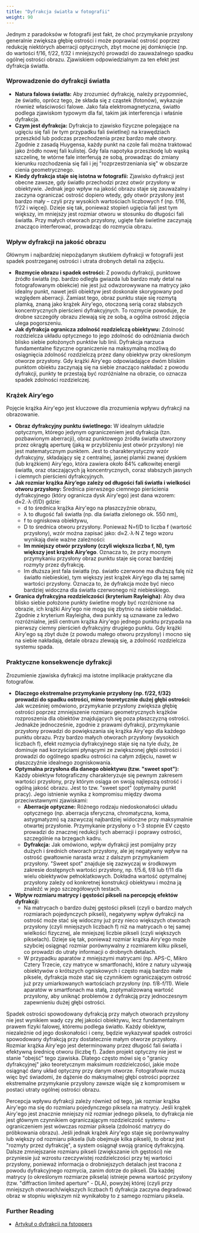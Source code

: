 ```yaml
---
title: "Dyfrakcja światła w fotografii"
weight: 90
---
```



Jednym z paradoksów w fotografii jest fakt, że choć przymykanie przysłony generalnie zwiększa głębię ostrości i może poprawiać ostrość poprzez redukcję niektórych aberracji optycznych, zbyt mocne jej domknięcie (np. do wartości f/16, f/22, f/32 i mniejszych) prowadzi do zauważalnego spadku ogólnej ostrości obrazu. Zjawiskiem odpowiedzialnym za ten efekt jest dyfrakcja światła.

### Wprowadzenie do dyfrakcji światła

* **Natura falowa światła:** Aby zrozumieć dyfrakcję, należy przypomnieć, że światło, oprócz tego, że składa się z cząstek (fotonów), wykazuje również właściwości falowe. Jako fala elektromagnetyczna, światło podlega zjawiskom typowym dla fal, takim jak interferencja i właśnie dyfrakcja.  
* **Czym jest dyfrakcja:** Dyfrakcja to zjawisko fizyczne polegające na ugięciu się fali (w tym przypadku fali świetlnej) na krawędziach przeszkód lub podczas przechodzenia przez bardzo małe otwory. Zgodnie z zasadą Huygensa, każdy punkt na czole fali można traktować jako źródło nowej fali kulistej. Gdy fala napotyka przeszkodę lub wąską szczelinę, te wtórne fale interferują ze sobą, prowadząc do zmiany kierunku rozchodzenia się fali i jej "rozprzestrzeniania się" w obszarze cienia geometrycznego.  
* **Kiedy dyfrakcja staje się istotna w fotografii:** Zjawisko dyfrakcji jest obecne zawsze, gdy światło przechodzi przez otwór przysłony w obiektywie. Jednak jego wpływ na jakość obrazu staje się zauważalny i zaczyna ograniczać ostrość dopiero wtedy, gdy otwór przysłony jest bardzo mały – czyli przy wysokich wartościach liczbowych f (np. f/16, f/22 i więcej). Dzieje się tak, ponieważ stopień ugięcia fali jest tym większy, im mniejszy jest rozmiar otworu w stosunku do długości fali światła. Przy małych otworach przysłony, ugięte fale świetlne zaczynają znacząco interferować, prowadząc do rozmycia obrazu.

### Wpływ dyfrakcji na jakość obrazu

Głównym i najbardziej niepożądanym skutkiem dyfrakcji w fotografii jest spadek postrzeganej ostrości i utrata drobnych detali na zdjęciu.

* **Rozmycie obrazu i spadek ostrości:** Z powodu dyfrakcji, punktowe źródło światła (np. bardzo odległa gwiazda lub bardzo mały detal na fotografowanym obiekcie) nie jest już odwzorowywane na matrycy jako idealny punkt, nawet jeśli obiektyw jest doskonale skorygowany pod względem aberracji. Zamiast tego, obraz punktu staje się rozmytą plamką, znaną jako krążek Airy'ego, otoczoną serią coraz słabszych koncentrycznych pierścieni dyfrakcyjnych. To rozmycie powoduje, że drobne szczegóły obrazu zlewają się ze sobą, a ogólna ostrość zdjęcia ulega pogorszeniu.  
* **Jak dyfrakcja ogranicza zdolność rozdzielczą obiektywu:** Zdolność rozdzielcza układu optycznego to jego zdolność do odróżniania dwóch blisko siebie położonych punktów lub linii. Dyfrakcja narzuca fundamentalne fizyczne ograniczenie na maksymalną możliwą do osiągnięcia zdolność rozdzielczą przez dany obiektyw przy określonym otworze przysłony. Gdy krążki Airy'ego odpowiadające dwóm bliskim punktom obiektu zaczynają się na siebie znacząco nakładać z powodu dyfrakcji, punkty te przestają być rozróżnialne na obrazie, co oznacza spadek zdolności rozdzielczej.

### Krążek Airy’ego

Pojęcie krążka Airy'ego jest kluczowe dla zrozumienia wpływu dyfrakcji na obrazowanie.

* **Obraz dyfrakcyjny punktu świetlnego:** W idealnym układzie optycznym, którego jedynym ograniczeniem jest dyfrakcja (tzn. pozbawionym aberracji), obraz punktowego źródła światła utworzony przez okrągłą aperturę (jaką w przybliżeniu jest otwór przysłony) nie jest matematycznym punktem. Jest to charakterystyczny wzór dyfrakcyjny, składający się z centralnej, jasnej plamki zwanej dyskiem (lub krążkiem) Airy'ego, która zawiera około 84% całkowitej energii światła, oraz otaczających ją koncentrycznych, coraz słabszych jasnych i ciemnych pierścieni dyfrakcyjnych.  
* **Jak rozmiar krążka Airy’ego zależy od długości fali światła i wielkości otworu przysłony:** Średnica pierwszego ciemnego pierścienia dyfrakcyjnego (który ogranicza dysk Airy'ego) jest dana wzorem: d≈2.⋅λ⋅(f/D) gdzie:  
  * d to średnica krążka Airy'ego na płaszczyźnie obrazu,  
  * λ to długość fali światła (np. dla światła zielonego ok. 550 nm),  
  * f to ogniskowa obiektywu,  
  * D to średnica otworu przysłony. Ponieważ N=f/D to liczba f (wartość przysłony), wzór można zapisać jako: d≈2.⋅λ⋅N Z tego wzoru wynikają dwie ważne zależności:  
  * **Im mniejszy otwór przysłony (czyli większa liczba f, N), tym większy jest krążek Airy’ego**. Oznacza to, że przy mocnym przymykaniu przysłony obraz punktu staje się coraz bardziej rozmyty przez dyfrakcję.  
  * Im dłuższa jest fala światła (np. światło czerwone ma dłuższą falę niż światło niebieskie), tym większy jest krążek Airy’ego dla tej samej wartości przysłony. Oznacza to, że dyfrakcja może być nieco bardziej widoczna dla światła czerwonego niż niebieskiego.  
* **Granica dyfrakcyjna rozdzielczości (kryterium Rayleigha):** Aby dwa blisko siebie położone punkty świetlne mogły być rozróżnione na obrazie, ich krążki Airy'ego nie mogą się zbytnio na siebie nakładać. Zgodnie z kryterium Rayleigha, dwa punkty są uznawane za ledwo rozróżnialne, jeśli centrum krążka Airy'ego jednego punktu przypada na pierwszy ciemny pierścień dyfrakcyjny drugiego punktu. Gdy krążki Airy'ego są zbyt duże (z powodu małego otworu przysłony) i mocno się na siebie nakładają, detale obrazu zlewają się, a zdolność rozdzielcza systemu spada.

### Praktyczne konsekwencje dyfrakcji

Zrozumienie zjawiska dyfrakcji ma istotne implikacje praktyczne dla fotografów.

* **Dlaczego ekstremalne przymykanie przysłony (np. f/22, f/32) prowadzi do spadku ostrości, mimo teoretycznie dużej głębi ostrości:** Jak wcześniej omówiono, przymykanie przysłony zwiększa głębię ostrości poprzez zmniejszenie rozmiaru geometrycznych krążków rozproszenia dla obiektów znajdujących się poza płaszczyzną ostrości. Jednakże jednocześnie, zgodnie z prawami dyfrakcji, przymykanie przysłony prowadzi do powiększania się krążka Airy'ego dla każdego punktu obrazu. Przy bardzo małych otworach przysłony (wysokich liczbach f), efekt rozmycia dyfrakcyjnego staje się na tyle duży, że dominuje nad korzyściami płynącymi ze zwiększonej głębi ostrości i prowadzi do ogólnego spadku ostrości na całym zdjęciu, nawet w płaszczyźnie idealnego zogniskowania.  
* **Optymalna przysłona dla danego obiektywu (tzw. "sweet spot"):** Każdy obiektyw fotograficzny charakteryzuje się pewnym zakresem wartości przysłony, przy którym osiąga on swoją najlepszą ostrość i ogólną jakość obrazu. Jest to tzw. "sweet spot" (optymalny punkt pracy). Jego istnienie wynika z kompromisu między dwoma przeciwstawnymi zjawiskami:  
  * **Aberracje optyczne:** Różnego rodzaju niedoskonałości układu optycznego (np. aberracja sferyczna, chromatyczna, koma, astygmatyzm) są zazwyczaj najbardziej widoczne przy maksymalnie otwartej przysłonie. Przymykanie przysłony o 1-3 stopnie EV często prowadzi do znacznej redukcji tych aberracji i poprawy ostrości, szczególnie na brzegach kadru.  
  * **Dyfrakcja:** Jak omówiono, wpływ dyfrakcji jest pomijalny przy dużych i średnich otworach przysłony, ale jej negatywny wpływ na ostrość gwałtownie narasta wraz z dalszym przymykaniem przysłony. "Sweet spot" znajduje się zazwyczaj w środkowym zakresie dostępnych wartości przysłony, np. f/5.6, f/8 lub f/11 dla wielu obiektywów pełnoklatkowych. Dokładna wartość optymalnej przysłony zależy od konkretnej konstrukcji obiektywu i można ją znaleźć w jego szczegółowych testach.  
* **Wpływ rozmiaru matrycy i gęstości pikseli na percepcję efektów dyfrakcji:**  
  * Na matrycach o bardzo dużej gęstości pikseli (czyli o bardzo małych rozmiarach pojedynczych pikseli), negatywny wpływ dyfrakcji na ostrość może stać się widoczny już przy nieco większych otworach przysłony (czyli mniejszych liczbach f) niż na matrycach o tej samej wielkości fizycznej, ale mniejszej liczbie pikseli (czyli większych pikselach). Dzieje się tak, ponieważ rozmiar krążka Airy'ego może szybciej osiągnąć rozmiar porównywalny z rozmiarem kilku pikseli, co prowadzi do utraty informacji o drobnych detalach.  
  * W przypadku aparatów z mniejszymi matrycami (np. APS-C, Mikro Cztery Trzecie, czy matryce w smartfonach), które z natury używają obiektywów o krótszych ogniskowych i często mają bardzo małe piksele, dyfrakcja może stać się czynnikiem ograniczającym ostrość już przy umiarkowanych wartościach przysłony (np. f/8-f/11). Wiele aparatów w smartfonach ma stałą, zoptymalizowaną wartość przysłony, aby uniknąć problemów z dyfrakcją przy jednoczesnym zapewnieniu dużej głębi ostrości.

Spadek ostrości spowodowany dyfrakcją przy małych otworach przysłony nie jest wynikiem wady czy złej jakości obiektywu, lecz fundamentalnym prawem fizyki falowej, któremu podlega światło. Każdy obiektyw, niezależnie od jego doskonałości i ceny, będzie wykazywał spadek ostrości spowodowany dyfrakcją przy dostatecznie małym otworze przysłony. Rozmiar krążka Airy'ego jest determinowany przez długość fali światła i efektywną średnicę otworu (liczbę f). Żaden projekt optyczny nie jest w stanie "obejść" tego zjawiska. Dlatego często mówi się o "granicy dyfrakcyjnej" jako teoretycznym maksimum rozdzielczości, jakie może osiągnąć dany układ optyczny przy danym otworze. Fotografowie muszą więc być świadomi, że dążenie do maksymalnej głębi ostrości poprzez ekstremalne przymykanie przysłony zawsze wiąże się z kompromisem w postaci utraty ogólnej ostrości obrazu.

Percepcja wpływu dyfrakcji zależy również od tego, jak rozmiar krążka Airy'ego ma się do rozmiaru pojedynczego piksela na matrycy. Jeśli krążek Airy'ego jest znacznie mniejszy niż rozmiar jednego piksela, to dyfrakcja nie jest głównym czynnikiem ograniczającym rozdzielczość systemu – ograniczeniem jest wówczas rozmiar piksela (zdolność matrycy do próbkowania obrazu). Jeśli jednak krążek Airy'ego staje się porównywalny lub większy od rozmiaru piksela (lub obejmuje kilka pikseli), to obraz jest "rozmyty przez dyfrakcję", a system osiągnął swoją granicę dyfrakcyjną. Dalsze zmniejszanie rozmiaru pikseli (zwiększanie ich gęstości) nie przyniesie już wzrostu rzeczywistej rozdzielczości przy tej wartości przysłony, ponieważ informacja o drobniejszych detalach jest tracona z powodu dyfrakcyjnego rozmycia, zanim dotrze do pikseli. Dla każdej matrycy (o określonym rozmiarze piksela) istnieje pewna wartość przysłony (tzw. "diffraction limited aperture" \- DLA), powyżej której (czyli przy mniejszych otworach/większych liczbach f) dyfrakcja zaczyna degradować obraz w stopniu większym niż wynikałoby to z samego rozmiaru piksela.

### Further Reading

* [Artykuł o dyfrakcji na fstoppers](https://fstoppers.com/science/closer-look-lens-diffraction-566322)

